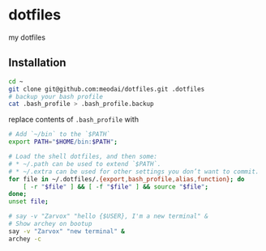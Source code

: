 # dotfiles
my dotfiles 

## Installation

```bash
cd ~
git clone git@github.com:meodai/dotfiles.git .dotfiles
# backup your bash profile
cat .bash_profile > .bash_profile.backup
```

replace contents of `.bash_profile` with
```bash
# Add `~/bin` to the `$PATH`
export PATH="$HOME/bin:$PATH";

# Load the shell dotfiles, and then some:
# * ~/.path can be used to extend `$PATH`.
# * ~/.extra can be used for other settings you don’t want to commit.
for file in ~/.dotfiles/.{export,bash_profile,alias,function}; do
    [ -r "$file" ] && [ -f "$file" ] && source "$file";
done;
unset file;

# say -v "Zarvox" "hello {$USER}, I'm a new terminal" &
# Show archey on bootup
say -v "Zarvox" "new terminal" &
archey -c
```
